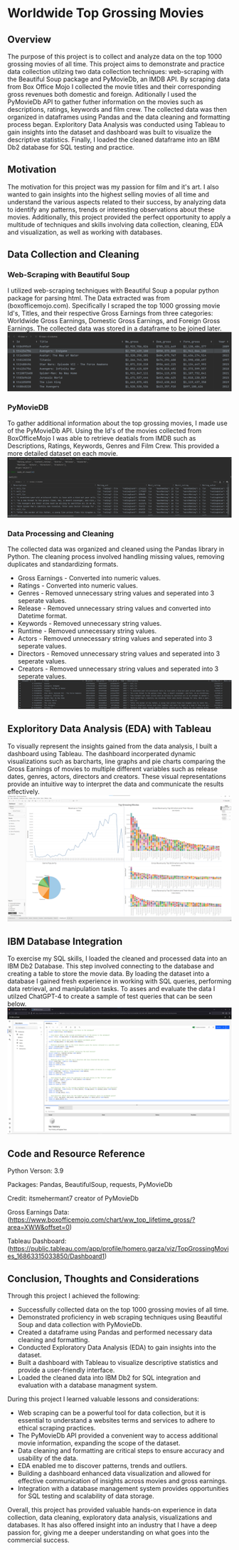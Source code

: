 # Worldwide Top Grossing Movies

## Overview
The purpose of this project is to collect and analyze data on the top 1000 grossing movies of all time. This project aims to demonstrate and practice data collection utilzing two data collection techniques: web-scraping with the Beautiful Soup package and PyMovieDb, an IMDB API. By scraping data from Box Office Mojo I collected the movie titles and their corresponding gross revenues both domestic and foreign. Aditionally I used the PyMovieDb API to gather futher information on the movies such as descriptions, ratings, keywords and film crew. The collected data was then organized in dataframes using Pandas and the data cleaning and formatting process began. Exploritory Data Analysis was conducted using Tableau to gain insights into the dataset and dashboard was built to visualize the descriptive statistics. Finally, I loaded the cleaned dataframe into an IBM Db2 database for SQL testing and practice.

## Motivation
The motivation for this project was my passion for film and it's art. I also wanted to gain insights into the highest selling movies of all time and understand the various aspects related to their success, by analyzing data to identify any patterns, trends or interesting observations about these movies. Additionally, this project provided the perfect opportunity to apply a multitude of techniques and skills involving data collection, cleaning, EDA and visualization, as well as working with databases. 

## Data Collection and Cleaning
### Web-Scraping with Beautiful Soup
I utilized web-scraping techniques with Beautiful Soup a popular python package for parsing html. The Data extracted was from (boxofficemojo.com). Specifically I scraped the top 1000 grossing movie Id's, Titles, and their respective Gross Earnings from three categories: Worldwide Gross Earnings, Domestic Gross Earnings, and Foreign Gross Earnings. The collected data was stored in a dataframe to be joined later. 
![](Images/mojo_df.png)
### PyMovieDB
To gather additional information about the top grossing movies, I made use of the PyMovieDb API. Using the Id's of the movies collected from BoxOfficeMojo I was able to retrieve deatials from IMDB such as Descriptions, Ratings, Keywords, Genres and Film Crew. This provided a more detailed dataset on each movie.
![](Images/imdb_df.png)
### Data Processing and Cleaning
The collected data was organized and cleaned using the Pandas library in Python. The cleaning process involved handling missing values, removing duplicates and standardizing formats.
* Gross Earnings - Converted into numeric values.
* Ratings - Converted into numeric values.
* Genres - Removed unnecessary string values and seperated into 3 seperate values.
* Release - Removed unnecessary string values and converted into Datetime format.
* Keywords - Removed unnecessary string values.
* Runtime - Removed unnecessary string values. 
* Actors - Removed unnecessary string values and seperated into 3 seperate values.
* Directors - Removed unnecessary string values and seperated into 3 seperate values.
* Creators - Removed unnecessary string values and seperated into 3 seperate values.
![](Images/top_grossing_cleaned_df.png)
## Exploritory Data Analysis (EDA) with Tableau
To visually represent the insights gained from the data analysis, I built a dashboard using Tableau. The dashboard incorperated dynamic visualizations such as barcharts, line graphs and pie charts comparing the Gross Earnings of movies to multiple different variables such as release dates, genres, actors, directors and creators. These visual representations provide an intuitive way to interpret the data and communicate the results effectively. 
![](Images/Top_grossing_movies_dashboard.png)

## IBM Database Integration
To exercise my SQL skills, I loaded the cleaned and processed data into an IBM Db2 Database. This step involved connecting to the database and creating a table to store the movie data. By loading the dataset into a database I gained fresh experience in working with SQL queries, performing data retrieval, and manipulation tasks. To asses and evaluate the data I utilzed ChatGPT-4 to create a sample of test queries that can be seen below.
![](Images/imb_db_movies_sql_questions.png)

## Code and Resource Reference
Python Verson: 3.9

Packages: Pandas, BeautifulSoup, requests, PyMovieDb

Credit: itsmehermant7 creator of PyMovieDb

Gross Earnings Data: (https://www.boxofficemojo.com/chart/ww_top_lifetime_gross/?area=XWW&offset=0)

Tableau Dashboard: (https://public.tableau.com/app/profile/homero.garza/viz/TopGrossingMovies_16863315033850/Dashboard1)

## Conclusion, Thoughts and Considerations
Through this project I achieved the following:
* Successfully collected data on the top 1000 grossing movies of all time.
* Demonstrated proficiency in web scraping techniques using Beautiful Soup and data collection with PyMovieDb.
* Created a dataframe using Pandas and performed necessary data cleaning and formatting.
* Conducted Exploratory Data Analysis (EDA) to gain insights into the dataset.
* Built a dashboard with Tableau to visualize descriptive statistics and provide a user-friendly interface.
* Loaded the cleaned data into IBM Db2 for SQL integration and evaluation with a database managment system.

During this project I learned valuable lessons and considerations:
* Web scraping can be a powerful tool for data collection, but it is essential to understand a websites terms and services to adhere to ethical scraping practices.
* The PyMovieDb API provided a convenient way to access additional movie information, expanding the scope of the dataset.
* Data cleaning and formatting are critical steps to ensure accuracy and usability of the data.
* EDA enabled me to discover patterns, trends and outliers.
* Building a dashboard enhanced data visualization and allowed for effective communication of insights across movies and gross earnings.
* Integration with a database management system provides opportunities for SQL testing and scalability of data storage. 

Overall, this project has provided valuable hands-on experience in data collection, data cleaning, exploratory data analysis, visualizations and databases. It has also offered insight into an industry that I have a deep passion for, giving me a deeper understanding on what goes into the commercial success.




